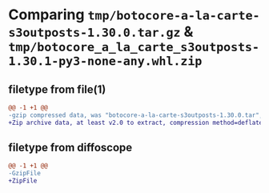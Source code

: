 # Comparing `tmp/botocore-a-la-carte-s3outposts-1.30.0.tar.gz` & `tmp/botocore_a_la_carte_s3outposts-1.30.1-py3-none-any.whl.zip`

## filetype from file(1)

```diff
@@ -1 +1 @@
-gzip compressed data, was "botocore-a-la-carte-s3outposts-1.30.0.tar", last modified: Tue Jul  4 01:45:02 2023, max compression
+Zip archive data, at least v2.0 to extract, compression method=deflate
```

## filetype from diffoscope

```diff
@@ -1 +1 @@
-GzipFile
+ZipFile
```

